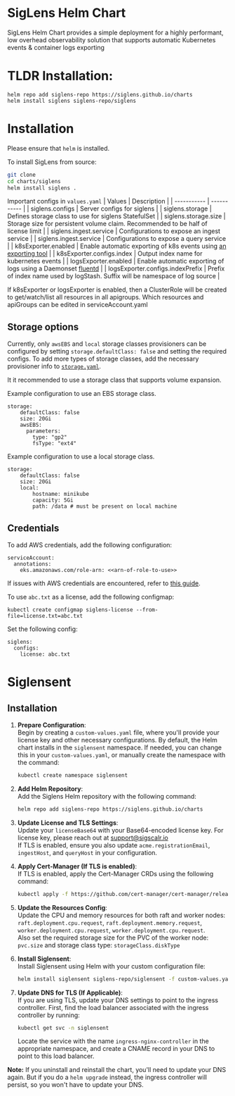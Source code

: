 # SigLens Helm Chart

SigLens Helm Chart provides a simple deployment for a highly performant, low overhead observability solution that supports automatic Kubernetes events & container logs exporting

# TLDR Installation:

```
helm repo add siglens-repo https://siglens.github.io/charts
helm install siglens siglens-repo/siglens
```

# Installation

Please ensure that `helm` is installed.

To install SigLens from source:
```bash
git clone
cd charts/siglens
helm install siglens .
```

Important configs in `values.yaml`
| Values      | Description |
| ----------- | ----------- |
| siglens.configs      | Server configs for siglens       |
| siglens.storage   | Defines storage class to use for siglens StatefulSet        |
| siglens.storage.size | Storage size for persistent volume claim. Recommended to be half of license limit |
| siglens.ingest.service | Configurations to expose an ingest service |
| siglens.ingest.service | Configurations to expose a query service |
| k8sExporter.enabled   | Enable automatic exporting of k8s events using [an exporting tool](https://github.com/opsgenie/kubernetes-event-exporter)      |
| k8sExporter.configs.index   | Output index name for kubernetes events      |
| logsExporter.enabled   | Enable automatic exporting of logs using a Daemonset [fluentd](https://docs.fluentd.org/container-deployment/kubernetes)      |
| logsExporter.configs.indexPrefix   | Prefix of index name used by logStash. Suffix will be namespace of log source      |

If k8sExporter or logsExporter is enabled, then a ClusterRole will be created to get/watch/list all resources in all apigroups. Which resources and apiGroups can be edited in serviceAccount.yaml

## Storage options

Currently, only `awsEBS` and `local` storage classes provisioners can be configured by setting `storage.defaultClass: false` and setting the required configs. To add more types of storage classes, add the necessary provisioner info to [`storage.yaml`](charts/siglens/templates/storage.yaml). 

It it recommended to use a storage class that supports volume expansion. 

Example configuration to use an EBS storage class.
```
storage:
    defaultClass: false
    size: 20Gi
    awsEBS:
      parameters: 
        type: "gp2"
        fsType: "ext4"
```

Example configuration to use a local storage class.
```
storage:
    defaultClass: false
    size: 20Gi
    local:
        hostname: minikube
        capacity: 5Gi 
        path: /data # must be present on local machine
```

## Credentials

To add AWS credentials, add the following configuration:
```
serviceAccount:
  annotations:
    eks.amazonaws.com/role-arn: <<arn-of-role-to-use>>
```

If issues with AWS credentials are encountered, refer to [this guide](https://docs.aws.amazon.com/eks/latest/userguide/iam-roles-for-service-accounts.html).


To use `abc.txt` as a license, add the following configmap:
```
kubectl create configmap siglens-license --from-file=license.txt=abc.txt
```

Set the following config:
```
siglens:
  configs:
    license: abc.txt
```

# Siglensent
## Installation

1. **Prepare Configuration**:  
   Begin by creating a `custom-values.yaml` file, where you'll provide your license key and other necessary configurations. By default, the Helm chart installs in the `siglensent` namespace. If needed, you can change this in your `custom-values.yaml`, or manually create the namespace with the command:  
   ```bash
   kubectl create namespace siglensent
   ```

2. **Add Helm Repository**:  
   Add the Siglens Helm repository with the following command:  
   ```bash
   helm repo add siglens-repo https://siglens.github.io/charts
   ```

3. **Update License and TLS Settings**:  
   Update your `licenseBase64` with your Base64-encoded license key. For license key, please reach out at support@sigscalr.io \
   If TLS is enabled, ensure you also update `acme.registrationEmail`, `ingestHost`, and `queryHost` in your configuration.

4. **Apply Cert-Manager (If TLS is enabled)**:  
   If TLS is enabled, apply the Cert-Manager CRDs using the following command:  
   ```bash
   kubectl apply -f https://github.com/cert-manager/cert-manager/releases/download/v1.14.4/cert-manager.crds.yaml
   ```

5. **Update the Resources Config**:  
   Update the CPU and memory resources for both raft and worker nodes: `raft.deployment.cpu.request`, `raft.deployment.memory.request`, `worker.deployment.cpu.request`, `worker.deployment.cpu.request`. \
   Also set the required storage size for the PVC of the worker node: `pvc.size` and storage class type: `storageClass.diskType`


6. **Install Siglensent**:  
   Install Siglensent using Helm with your custom configuration file:  
   ```bash
   helm install siglensent siglens-repo/siglensent -f custom-values.yaml --namespace siglensent
   ```

7. **Update DNS for TLS (If Applicable)**:  
   If you are using TLS, update your DNS settings to point to the ingress controller. First, find the load balancer associated with the ingress controller by running:  
   ```bash
   kubectl get svc -n siglensent
   ```  
   Locate the service with the name `ingress-nginx-controller` in the appropriate namespace, and create a CNAME record in your DNS to point to this load balancer.

**Note:** If you uninstall and reinstall the chart, you'll need to update your
DNS again. But if you do a `helm upgrade` instead, the ingress controller will
persist, so you won't have to update your DNS.
